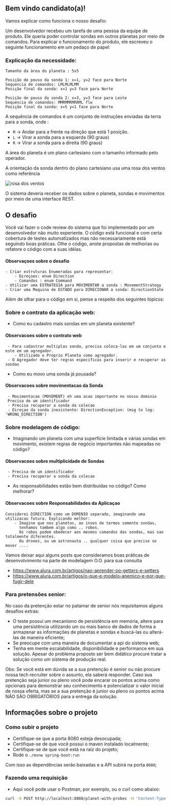 ## Bem vindo candidato(a)!

Vamos explicar como funciona o nosso desafio:

Um desenvolvedor recebeu um tarefa de uma pessoa da equipe de produto. Ele queria poder controlar sondas em outros planetas por meio de comandos. Para explicar o funcionamento do produto, ele escreveu o seguinte funcionamento em um pedaço de papel:

### Explicação da necessidade:
```
Tamanho da área do planeta : 5x5

Posição de pouso da sonda 1: x=1, y=2 face para Norte
Sequencia de comandos: LMLMLMLMM
Posição final da sonda: x=1 y=3 face para Norte

Posição de pouso da sonda 2: x=3, y=3 face para Leste
Sequencia de comandos: MMRMMRMRRML flw
Posição final da sonda: x=5 y=1 face para Norte
```

A sequência de comandos é um conjunto de instruções enviadas da terra para a sonda, onde :
- `M` -> Andar para a frente na direção que está 1 posição.
- `L` -> Virar a sonda para a esquerda (90 graus)
- `R` -> Virar a sonda para a direita (90 graus)

A área do planeta é um plano cartesiano com o tamanho informado pelo operador.

A orientação da sonda dentro do plano cartesiano usa uma rosa dos ventos como referência

![rosa dos ventos](http://i.imgur.com/li8Ae5L.png "Rosa dos Ventos")

O sistema deveria receber os dados sobre o planeta, sondas e movimentos por meio de uma interface REST.

## O desafio

Você vai fazer o code review do sistema que foi implementado por um desenvolvedor não muito experiente. 
O código está funcional e com certa cobertura de testes automatizados mas não necessariamente está seguindo
boas práticas. Olhe o código, anote propostas de melhorias ou refatore o código com a suas idéias.

#### Observaçoes sobre o desafio
```propostas de melhoria
- Criar estruturas Enumeradas para representar:
    - Direçoes: enum Direction
    - Comandos : enum Command
- Utilizar uma ESTRATEGIA para MOVIMENTAR a sonda : MovementStrategy 
- Criar uma Maquina de ESTADO para DIRECIONAR a sonda: DirectionState 

```

Além de olhar para o código em si, pense a respeito dos seguintes tópicos:

### Sobre o contrato da aplicação web:

- Como eu cadastro mais sondas em um planeta existente?
 
#### Observacoes sobre o contrato web
```set of sondas
 - Para cadastrar multiplas sonda, precisa coloca-las em um conjunto e este em um agregador. 
    - Utilizado o Proprio Planeta como agregador.
 - O Agregador deve ter regras especificas para inserir e recuperar as sondas
```

- Como eu movo uma sonda já pousada?

#### Observacoes sobre movimentacao da Sonda
```move sondas
 - Movimentacao (MOVEMENT) eh uma acao importante no nosso dominio 
 Precisa de um identificador
 - Precisa recuperar a sonda da colecao
 - Direçao da sonda inexistente: DirectionException: (msg to log: 'WRONG_DIRECTION')
```

### Sobre modelagem de código:

- Imaginando um planeta com uma superfície limitada e várias sondas em movimento, existem regras de negócio importantes não mapeadas no código?

#### Observacoes sobre multiplicidade de Sondas
```move sondas
 - Precisa de um identificador
 - Precisa recuperar a sonda da colecao
```
- As responsabilidades estão bem distribuídas no código? Como melhorar?

#### Observacoes sobre Responsabilidades da Aplicaçao

``` important notes
Considerei DIRECTION como um DOMINIO separado, imaginando uma utilizacao futura. Explicando melhor:
    - Imagine que nos planetas, ao inves de termos somente sondas, 
      tenhamos tambem algo como .. robos. 
      Os robos podem obedecer aos mesmos comandos das sondas, mas sao totalmente diferentes.
      Ou drones, ou um astronauta .. qualquer coisa que precise se mover .... 
```



Vamos deixar aqui alguns posts que consideramos boas práticas de desenvolvimento na parte de modelagem O.O. para sua consulta

- https://www.alura.com.br/artigos/nao-aprender-oo-getters-e-setters
- https://www.alura.com.br/artigos/o-que-e-modelo-anemico-e-por-que-fugir-dele

### Para pretensões senior:

No caso da pretenção estar no patamar de senior nós requisitamos alguns desafios extras:

- O teste possui um mecanismo de persistência em memória, altere para uma persistência utilizando um ou mais banco de dados de forma a armazenar as informações de planetas e sondas e buscá-las ou alterá-las de maneira eficiente;
- Se preocupe com uma maneira de documentar a api do sistema web;
- Tenha em mente escalabilidade, disponibilidade e performance em sua solução. Apesar do problema proposto ser bem didático procure tratar a solução como um sistema de produção real.

Obs: Se você está em dúvida se a sua pretenção é senior ou não procure nossa tech recruiter sobre o assunto, ela saberá responder. Caso sua pretenção seja junior ou pleno você pode encarar os pontos acima como opcionais para demonstrar seu conhecimento e potencializar o valor inicial de nossa oferta, mas se a sua pretenção é junior ou pleno os pontos acima NÃO SÃO OBRIGATÓRIOS para a entrega da solução.

## Informações sobre o projeto
  
### Como subir o projeto

- Certifique-se que a porta 8080 esteja desocupada;
- Certifique-se de que você possui o maven instalado localmente;
- Certifique-se de que você está na raiz do projeto;
- Rode o `./mvnw spring-boot:run`

Com isso as dependências serão baixadas e a API subirá na porta `8080`;

### Fazendo uma requisição

- Aqui você pode usar o Postman, por exemplo, ou o curl como abaixo:

```bash
curl -X POST http://localhost:8080/planet-with-probes -H 'Content-Type: application/json' -d '{"width":10,"height":10,"probes":[{"x":1,"y":2,"direction":"N","commands": "LMLMLMLMM"},{"x":3,"y":3,"direction":"E","commands": "MMRMMRMRRM"}]}'
```